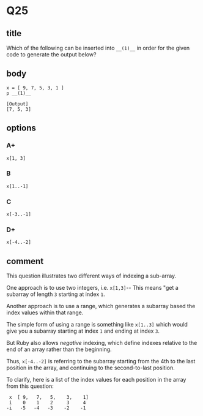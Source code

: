 # Q25

## title

Which of the following can be inserted into `__(1)__` in order for the given code to generate the output below?

## body

```
x = [ 9, 7, 5, 3, 1 ]
p __(1)__

[Output]
[7, 5, 3]
```

## options

### A+

`x[1, 3]`

### B

`x[1..-1]`

### C

`x[-3..-1]`

### D+

`x[-4..-2]`

## comment

This question illustrates two different ways of indexing a sub-array.

One approach is to use two integers, i.e. `x[1,3]`-- This means "get a subarray of length `3` starting at index `1`.

Another approach is to use a range, which generates a subarray based the index values within that range.

The simple form of using a range is something like `x[1..3]` which would give you a subarray starting at index `1` and ending at index `3`.

But Ruby also allows _negative_ indexing, which define indexes relative to the end of an array rather than the beginning.

Thus, `x[-4..-2]` is referring to the subarray starting from the 4th to the last position in the array, and continuing to the second-to-last position.

To clarify, here is a list of the index values for each position in the array from this question:

```
 x  [ 9,   7,   5,    3,    1]
 i    0    1    2     3     4
-i   -5   -4   -3    -2    -1
```
